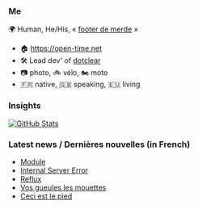 ### Me

🌍 Human, He/His, « [footer de merde](https://open-time.net/post/2013/07/17/La-veritable-histoire-du-Footer-de-merde-) » 
* 🏠 https://open-time.net 
* 🛠️ Lead dev' of [dotclear](https://git.dotclear.org/dev/dotclear)
* 📷 photo, 🚲 vélo, 🏍️ moto 
* 🇫🇷 native, 🇬🇧 speaking, 🇪🇺 living

### Insights

[![GitHub Stats](https://github-readme-stats-sigma-five.vercel.app/api?username=franck-paul)](https://github.com/franck-paul)

### Latest news / Dernières nouvelles (in French)

<!-- BLOG-POST-LIST:START -->
- [Module](https://open-time.net/post/2024/03/28/Module)
- [Internal Server Error](https://open-time.net/post/2024/03/27/Internal-Server-Error)
- [Reflux](https://open-time.net/post/2024/03/26/Reflux)
- [Vos gueules les mouettes](https://open-time.net/post/2024/03/25/Vos-gueules-les-mouettes)
- [Ceci est le pied](https://open-time.net/post/2024/03/24/Ceci-est-le-pied)
<!-- BLOG-POST-LIST:END -->
